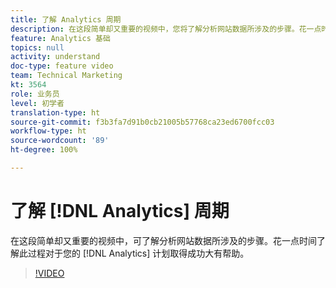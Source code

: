 ```yaml
---
title: 了解 Analytics 周期
description: 在这段简单却又重要的视频中，您将了解分析网站数据所涉及的步骤。花一点时间了解此过程对于您的 Analytics 计划取得成功大有帮助。
feature: Analytics 基础
topics: null
activity: understand
doc-type: feature video
team: Technical Marketing
kt: 3564
role: 业务员
level: 初学者
translation-type: ht
source-git-commit: f3b3fa7d91b0cb21005b57768ca23ed6700fcc03
workflow-type: ht
source-wordcount: '89'
ht-degree: 100%

---
```



# 了解 [!DNL Analytics] 周期

在这段简单却又重要的视频中，可了解分析网站数据所涉及的步骤。花一点时间了解此过程对于您的 [!DNL Analytics] 计划取得成功大有帮助。

>[!VIDEO](https://video.tv.adobe.com/v/28950/?quality=12)
